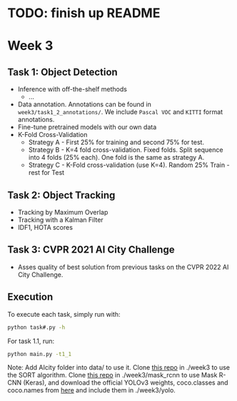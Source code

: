 # TODO: finish up README


# Week 3


## Task 1: Object Detection
+ Inference with off-the-shelf methods
   + ...
+ Data annotation. Annotations can be found in `week3/task1_2_annotations/`. We include `Pascal VOC` and `KITTI` format annotations.
+ Fine-tune pretrained models with our own data
+ K-Fold Cross-Validation
   + Strategy A - First 25% for training and second 75% for test.
   + Strategy B - K=4 fold cross-validation. Fixed folds. Split sequence into 4 folds (25% each). One fold is the same as strategy A.
   + Strategy C - K-Fold cross-validation (use K=4). Random 25% Train - rest for Test


## Task 2: Object Tracking
+ Tracking by Maximum Overlap
+ Tracking with a Kalman Filter
+ IDF1, HOTA scores


## Task 3: CVPR 2021 AI City Challenge
+ Asses quality of best solution from previous tasks on the CVPR 2022 AI City Challenge.


## Execution
 
To execute each task, simply run with:

```bash
python task#.py -h
```

For task 1.1, run:

```bash
python main.py -t1_1
```

Note: Add AIcity folder into data/ to use it. Clone [this repo](https://github.com/abewley/sort) in ./week3 to use the SORT algorithm. Clone [this repo](https://github.com/matterport/Mask_RCNN) in ./week3/mask_rcnn to use Mask R-CNN (Keras), and download the official YOLOv3 weights, coco.classes and coco.names from [here](https://pjreddie.com/darknet/yolo/) and include them in ./week3/yolo.
